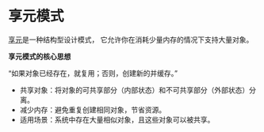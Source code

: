 # 享元模式

[享元](https://refactoringguru.cn/design-patterns/flyweight/java/example)是一种结构型设计模式， 它允许你在消耗少量内存的情况下支持大量对象。

**享元模式的核心思想**

“如果对象已经存在，就复用；否则，创建新的并缓存。”
- 共享对象：将对象的可共享部分（内部状态）和不可共享部分（外部状态）分离。
- 减少内存：避免重复创建相同对象，节省资源。
- 适用场景：系统中存在大量相似对象，且这些对象可以被共享。